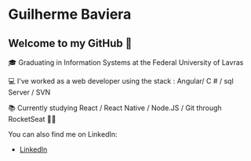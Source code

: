 # Guilherme Baviera

## Welcome to my GitHub 👋

:mortar_board: Graduating in Information Systems at the Federal University of Lavras

:computer: I've worked as a web developer using the stack : Angular/ C # / sql Server / SVN

:books: Currently studying React / React Native / Node.JS / Git through RocketSeat :rocket::seat:

You can also find me on LinkedIn:
- [LinkedIn](www.linkedin.com/in/guilhermebaviera/)
